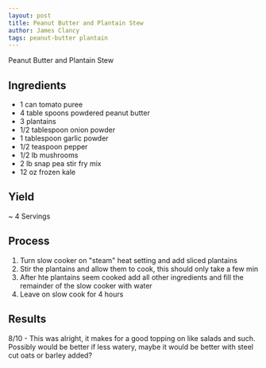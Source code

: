 ```yaml
---
layout: post
title: Peanut Butter and Plantain Stew
author: James Clancy
tags: peanut-butter plantain 
---
```


Peanut Butter and Plantain Stew

## Ingredients

- 1 can tomato puree
- 4 table spoons powdered peanut butter 
- 3 plantains
- 1/2 tablespoon onion powder
- 1 tablespoon garlic powder
- 1/2 teaspoon pepper
- 1/2 lb mushrooms
- 2 lb snap pea stir fry mix
- 12 oz frozen kale

## Yield

~ 4 Servings

## Process

1. Turn slow cooker on "steam" heat setting and add sliced plantains
2. Stir the plantains and allow them to cook, this should only take a few min
3. After hte plantains seem cooked add all other ingredients and fill the remainder of the slow cooker with water
4. Leave on slow cook for 4 hours

## Results 

8/10 - This was alright, it makes for a good topping on like salads and such. Possibly would be better if less watery, maybe it would be better with steel cut oats or barley added?